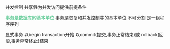 并发控制
共享性为并发访问提供前提条件

<font color=#66CC99 style=" font-weight:bold;">事务是数据库的基本单位</font>
事务是恢复和并发控制中的基本单位
不可分割
是一组程序序列

显式事务
以begin transaction开始
以commit(提交,事务正常结束)或
rollback(回滚,事务异常终止)结束